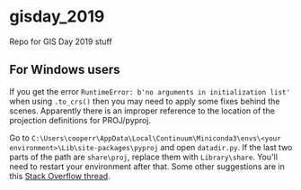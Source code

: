 # gisday_2019
Repo for GIS Day 2019 stuff

## For Windows users

If you get the error `RuntimeError: b'no arguments in initialization list'` when using `.to_crs()` then you may need to apply some fixes behind the scenes. Apparently there is an improper reference to the location of the projection definitions for PROJ/pyproj. 

Go to `C:\Users\cooperr\AppData\Local\Continuum\Miniconda3\envs\<your environment>\Lib\site-packages\pyproj` and open `datadir.py`. If the last two parts of the path are `share\proj`, replace them with `Library\share`. You'll need to restart your environment after that. Some other suggestions are in this [Stack Overflow thread](https://stackoverflow.com/questions/55390492/runtimeerror-bno-arguments-in-initialization-list).
